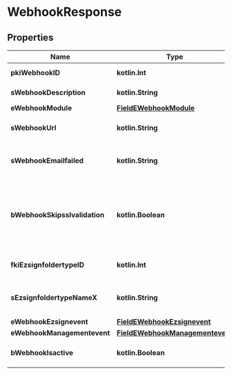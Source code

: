 
# WebhookResponse

## Properties
Name | Type | Description | Notes
------------ | ------------- | ------------- | -------------
**pkiWebhookID** | **kotlin.Int** | The unique ID of the Webhook | 
**sWebhookDescription** | **kotlin.String** | The description of the Webhook | 
**eWebhookModule** | [**FieldEWebhookModule**](FieldEWebhookModule.md) |  | 
**sWebhookUrl** | **kotlin.String** | The URL of the Webhook callback | 
**sWebhookEmailfailed** | **kotlin.String** | The email that will receive the Webhook in case all attempts fail | 
**bWebhookSkipsslvalidation** | **kotlin.Boolean** | Wheter the server&#39;s SSL certificate should be validated or not. Not recommended to skip for production use | 
**fkiEzsignfoldertypeID** | **kotlin.Int** | The unique ID of the Ezsignfoldertype. |  [optional]
**sEzsignfoldertypeNameX** | **kotlin.String** | The name of the Ezsignfoldertype in the language of the requester |  [optional]
**eWebhookEzsignevent** | [**FieldEWebhookEzsignevent**](FieldEWebhookEzsignevent.md) |  |  [optional]
**eWebhookManagementevent** | [**FieldEWebhookManagementevent**](FieldEWebhookManagementevent.md) |  |  [optional]
**bWebhookIsactive** | **kotlin.Boolean** | Whether the Webhook is active or not |  [optional]



